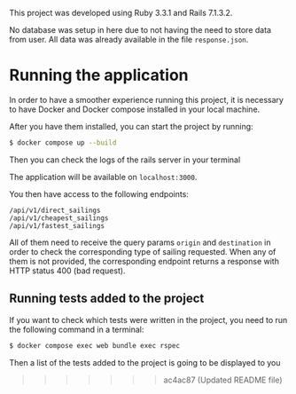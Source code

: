 This project was developed using Ruby 3.3.1 and Rails 7.1.3.2.

No database was setup in here due to not having the need to store data from user. All data was already available in the file `response.json`.

# Running the application

In order to have a smoother experience running this project, it is necessary to have Docker and Docker compose installed in your local machine.

After you have them installed, you can start the project by running:

```sh
$ docker compose up --build
```

Then you can check the logs of the rails server in your terminal

The application will be available on `localhost:3000`.

You then have access to the following endpoints:

```
/api/v1/direct_sailings
/api/v1/cheapest_sailings
/api/v1/fastest_sailings
```

All of them need to receive the query params `origin` and `destination` in order to check the corresponding type of sailing requested. When any of them is not provided, the corresponding endpoint returns a response with HTTP status 400 (bad request).

## Running tests added to the project

If you want to check which tests were written in the project, you need to run the following command in a terminal:

```sh
$ docker compose exec web bundle exec rspec
```

Then a list of the tests added to the project is going to be displayed to you


>>>>>>> ac4ac87 (Updated README file)
